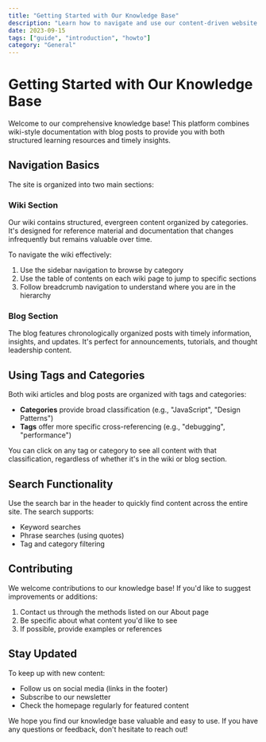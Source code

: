 ```yaml
---
title: "Getting Started with Our Knowledge Base"
description: "Learn how to navigate and use our content-driven website effectively"
date: 2023-09-15
tags: ["guide", "introduction", "howto"]
category: "General"
---
```


# Getting Started with Our Knowledge Base

Welcome to our comprehensive knowledge base! This platform combines wiki-style documentation with blog posts to provide you with both structured learning resources and timely insights.

## Navigation Basics

The site is organized into two main sections:

### Wiki Section

Our wiki contains structured, evergreen content organized by categories. It's designed for reference material and documentation that changes infrequently but remains valuable over time.

To navigate the wiki effectively:

1. Use the sidebar navigation to browse by category
2. Use the table of contents on each wiki page to jump to specific sections
3. Follow breadcrumb navigation to understand where you are in the hierarchy

### Blog Section

The blog features chronologically organized posts with timely information, insights, and updates. It's perfect for announcements, tutorials, and thought leadership content.

## Using Tags and Categories

Both wiki articles and blog posts are organized with tags and categories:

- **Categories** provide broad classification (e.g., "JavaScript", "Design Patterns")
- **Tags** offer more specific cross-referencing (e.g., "debugging", "performance")

You can click on any tag or category to see all content with that classification, regardless of whether it's in the wiki or blog section.

## Search Functionality

Use the search bar in the header to quickly find content across the entire site. The search supports:

- Keyword searches
- Phrase searches (using quotes)
- Tag and category filtering

## Contributing

We welcome contributions to our knowledge base! If you'd like to suggest improvements or additions:

1. Contact us through the methods listed on our About page
2. Be specific about what content you'd like to see
3. If possible, provide examples or references

## Stay Updated

To keep up with new content:

- Follow us on social media (links in the footer)
- Subscribe to our newsletter
- Check the homepage regularly for featured content

We hope you find our knowledge base valuable and easy to use. If you have any questions or feedback, don't hesitate to reach out!